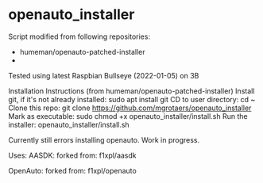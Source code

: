 # openauto_installer

Script modified from following repositories:
  + humeman/openauto-patched-installer
  + 

Tested using latest Raspbian Bullseye (2022-01-05) on 3B

Installation Instructions (from humeman/openauto-patched-installer)
Install git, if it's not already installed: sudo apt install git
CD to user directory: cd ~
Clone this repo: git clone https://github.com/mgrotaers/openauto_installer
Mark as executable: sudo chmod +x openauto_installer/install.sh
Run the installer: openauto_installer/install.sh

Currently still errors installing openauto.  Work in progress.

Uses:
AASDK: forked from: f1xpl/aasdk

OpenAuto: forked from: f1xpl/openauto
